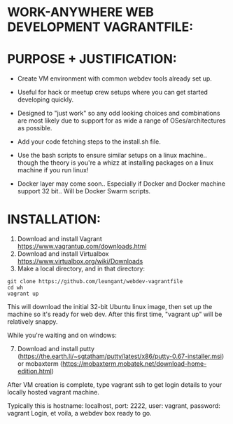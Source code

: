 WORK-ANYWHERE WEB DEVELOPMENT VAGRANTFILE:
==========================================

PURPOSE + JUSTIFICATION:
========================
+ Create VM environment with common webdev tools already set up. 
+ Useful for hack or meetup crew setups where you can get started developing quickly.
+ Designed to "just work" so any odd looking choices and combinations are most likely due to support for as wide a range of  OSes/architectures as possible.

+ Add your code fetching steps to the install.sh file.

+ Use the bash scripts to ensure similar setups on a linux machine.. though the theory is you're a whizz at installing packages on a linux machine if you run linux!

+ Docker layer may come soon.. Especially if Docker and Docker machine support 32 bit.. Will be Docker Swarm scripts.

INSTALLATION:
=============

1. Download and install Vagrant https://www.vagrantup.com/downloads.html
2. Download and install Virtualbox https://www.virtualbox.org/wiki/Downloads
3. Make a local directory, and in that directory:
```
git clone https://github.com/leungant/webdev-vagrantfile
cd wh
vagrant up
```

This will download the initial 32-bit Ubuntu linux image, then set up the machine so it's ready for web dev. After this first time, "vagrant up" will be relatively snappy.

While you're waiting and on windows:

7. Download and install putty (https://the.earth.li/~sgtatham/putty/latest/x86/putty-0.67-installer.msi) or mobaxterm (https://mobaxterm.mobatek.net/download-home-edition.html)

After VM creation is complete, type 
vagrant ssh 
to get login details to your locally hosted vagrant machine.

Typically this is hostname: localhost, port: 2222, user: vagrant, password: vagrant
Login, et voila, a webdev box ready to go.

